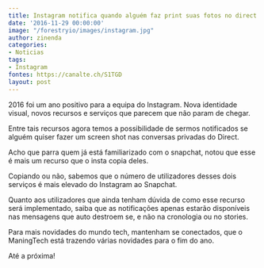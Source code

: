 ```yaml
---
title: Instagram notifica quando alguém faz print suas fotos no direct
date: '2016-11-29 00:00:00'
image: "/forestryio/images/instagram.jpg"
author: zinenda
categories:
- Noticias
tags:
- Instagram
fontes: https://canalte.ch/S1TGD
layout: post
---
```

2016 foi um ano positivo para a equipa do Instagram. Nova identidade visual, novos recursos e serviços que parecem que não param de chegar.

Entre tais recursos agora temos a possibilidade de sermos notificados se alguém quiser fazer um screen shot nas conversas privadas do Direct.

Acho que parra quem já está familiarizado com o snapchat, notou que esse é mais um recurso que o insta copia deles.

Copiando ou não, sabemos que o número de utilizadores desses dois serviços é mais elevado do Instagram ao Snapchat.

Quanto aos utilizadores que ainda tenham dúvida de como esse recurso será implementado, saiba que as notificações apenas estarão disponíveis nas mensagens que auto destroem se, e não na cronologia ou no stories.

Para mais novidades do mundo tech, mantenham se conectados, que o ManingTech está trazendo várias novidades para o fim do ano.

Até a próxima!